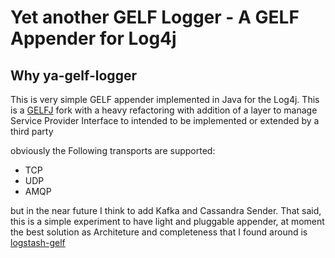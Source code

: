 Yet another GELF Logger - A GELF Appender for Log4j 
====================================================================

Why ya-gelf-logger
-------------

This is very simple GELF appender implemented in Java for the Log4j. This is a [GELFJ](vhttps://github.com/t0xa/gelfj.git) fork with
a heavy refactoring with addition of a layer to manage Service Provider Interface to intended to be implemented or extended by a third party   

obviously the Following transports are supported:

 * TCP
 * UDP
 * AMQP

but in the near future I think to add Kafka and Cassandra Sender.
That said, this is a simple experiment to have light and pluggable appender, at moment the best solution as Architeture and completeness that I found around is [logstash-gelf](https://github.com/mp911de/logstash-gelf.git) 
